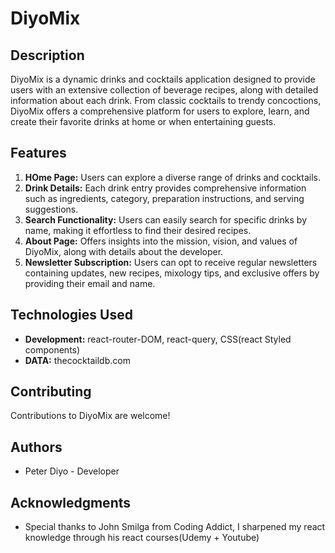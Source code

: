 # DiyoMix

## Description

DiyoMix is a dynamic drinks and cocktails application designed to provide users with an extensive collection of beverage recipes, along with detailed information about each drink. From classic cocktails to trendy concoctions, DiyoMix offers a comprehensive platform for users to explore, learn, and create their favorite drinks at home or when entertaining guests.

## Features

1. **HOme Page:** Users can explore a diverse range of drinks and cocktails.
2. **Drink Details:** Each drink entry provides comprehensive information such as ingredients, category, preparation instructions, and serving suggestions.
3. **Search Functionality:** Users can easily search for specific drinks by name, making it effortless to find their desired recipes.
4. **About Page:** Offers insights into the mission, vision, and values of DiyoMix, along with details about the developer.
5. **Newsletter Subscription:** Users can opt to receive regular newsletters containing updates, new recipes, mixology tips, and exclusive offers by providing their email and name.

## Technologies Used

- **Development:** react-router-DOM, react-query, CSS(react Styled components)
- **DATA:** thecocktaildb.com

## Contributing

Contributions to DiyoMix are welcome!

## Authors

- Peter Diyo - Developer

## Acknowledgments

- Special thanks to John Smilga from Coding Addict, I sharpened my react knowledge through his react courses(Udemy + Youtube)

